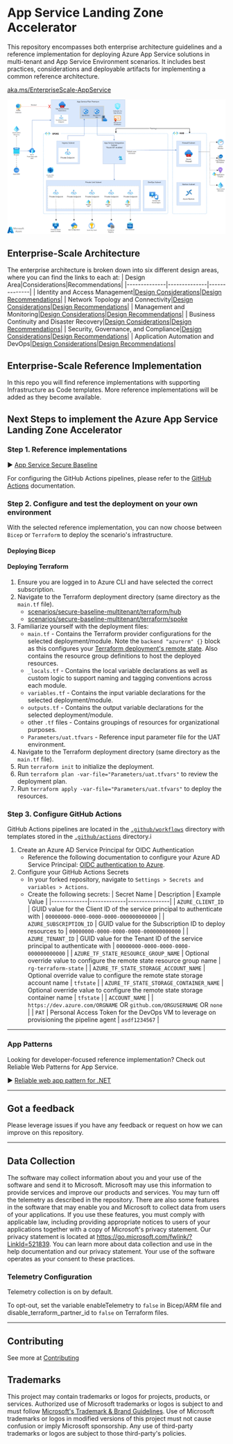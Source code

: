 # App Service Landing Zone Accelerator

This repository encompasses both enterprise architecture guidelines and a reference implementation for deploying Azure App Service solutions in multi-tenant and App Service Environment scenarios. It includes best practices, considerations and deployable artifacts for implementing a common reference architecture.

[aka.ms/EnterpriseScale-AppService](https://aka.ms/EnterpriseScale-AppService)

![image](/docs/Images/home-page.gif)

## Enterprise-Scale Architecture

The enterprise architecture is broken down into six different design areas, where you can find the links to each at:
| Design Area|Considerations|Recommendations|
|--------------|--------------|--------------|
| Identity and Access Management|[Design Considerations](/docs/Design-Areas/identity-access-mgmt.md#design-considerations)|[Design Recommendations](/docs/Design-Areas/identity-access-mgmt.md#design-recommendations)|
| Network Topology and Connectivity|[Design Considerations](/docs/Design-Areas/networking.md#design-considerations)|[Design Recommendations](/docs/Design-Areas/networking.md#design-recommendations)|
| Management and Monitoring|[Design Considerations](/docs/Design-Areas/mgmt-monitoring.md#design-consideration)|[Design Recommendations](/docs/Design-Areas/mgmt-monitoring.md#design-recommendation)|
| Business Continuity and Disaster Recovery|[Design Considerations](/docs/Design-Areas/BCDR.md#design-considerations)|[Design Recommendations](/docs/Design-Areas/BCDR.md#design-recommendations)|
| Security, Governance, and Compliance|[Design Considerations](/docs/Design-Areas/security-governance-compliance.md#design-considerations)|[Design Recommendations](/docs/Design-Areas/security-governance-compliance.md#design-recommendations)|
| Application Automation and DevOps|[Design Considerations](/docs/Design-Areas/automation-devops.md#design-considerations)|[Design Recommendations](/docs/Design-Areas/automation-devops.md#design-recommendations)|

## Enterprise-Scale Reference Implementation

In this repo you will find reference implementations with supporting Infrastructure as Code templates. More reference implementations will be added as they become available. 

## Next Steps to implement the Azure App Service Landing Zone Accelerator

### Step 1. Reference implementations

:arrow_forward: [App Service Secure Baseline](scenarios/secure-baseline-multitenant/README.md)

For configuring the GitHub Actions pipelines, please refer to the [GitHub Actions](docs/github-actions.md) documentation.

### Step 2. Configure and test the deployment on your own environment

With the selected reference implementation, you can now choose between `Bicep` or `Terraform` to deploy the scenario's infrastructure.

#### Deploying Bicep

#### Deploying Terraform

1. Ensure you are logged in to Azure CLI and have selected the correct subscription.
1. Navigate to the Terraform deployment directory (same directory as the `main.tf` file).
    - [scenarios/secure-baseline-multitenant/terraform/hub](scenarios/secure-baseline-multitenant/terraform/hub/)
    - [scenarios/secure-baseline-multitenant/terraform/spoke](scenarios/secure-baseline-multitenant/terraform/spoke/)
1. Familiarize yourself with the deployment files:
    - `main.tf` - Contains the Terraform provider configurations for the selected deployment/module. Note the `backend "azurerm" {}` block as this configures your [Terraform deployment's remote state](https://developer.hashicorp.com/terraform/language/settings/backends/azurerm).  Also contains the resource group definitions to host the deployed resources.
    - `_locals.tf` - Contains the local variable declarations as well as custom logic to support naming and tagging conventions across each module.
    - `variables.tf` - Contains the input variable declarations for the selected deployment/module.
    - `outputs.tf` - Contains the output variable declarations for the selected deployment/module.
    - other `.tf` files - Contains groupings of resources for organizational purposes.
    - `Parameters/uat.tfvars` - Reference input parameter file for the UAT environment.
1. Navigate to the Terraform deployment directory (same directory as the `main.tf` file).
1. Run `terraform init` to initialize the deployment.
1. Run `terraform plan -var-file="Parameters/uat.tfvars"` to review the deployment plan.
1. Run `terraform apply -var-file="Parameters/uat.tfvars"` to deploy the resources.

### Step 3. Configure GitHub Actions
GitHub Actions pipelines are located in the [`.github/workflows`](.github/workflows/) directory with templates stored in the [`.github/actions`](.github/actions/) directory.i

1. Create an Azure AD Service Principal for OIDC Authentication
    - Reference the following documentation to configure your Azure AD Service Principal: [OIDC authentication to Azure](https://learn.microsoft.com/en-us/azure/active-directory/saas-apps/github-enterprise-managed-user-oidc-provisioning-tutorial). 
1. Configure your GitHub Actions Secrets
    - In your forked repository, navigate to `Settings > Secrets and variables > Actions`.
    - Create the following secrets:
      | Secret Name | Description | Example Value |
      |-------------|-------------|---------------|
      | `AZURE_CLIENT_ID` | GUID value for the Client ID of the service principal to authenticate with | `00000000-0000-0000-0000-000000000000` |
      | `AZURE_SUBSCRIPTION_ID` | GUID value for the Subscription ID to deploy resources to | `00000000-0000-0000-0000-000000000000` |
      | `AZURE_TENANT_ID` | GUID value for the Tenant ID of the service principal to authenticate with | `00000000-0000-0000-0000-000000000000` |
      | `AZURE_TF_STATE_RESOURCE_GROUP_NAME` | Optional override value to configure the remote state resource group name | `rg-terraform-state` |
      | `AZURE_TF_STATE_STORAGE_ACCOUNT_NAME` | Optional override value to configure the remote state storage account name | `tfstate` |
      | `AZURE_TF_STATE_STORAGE_CONTAINER_NAME` | Optional override value to configure the remote state storage container name | `tfstate` |
      | `ACCOUNT_NAME` | | `https://dev.azure.com/ORGNAME` OR `github.com/ORGUSERNAME` OR `none` |
      | `PAT` | Personal Access Token for the DevOps VM to leverage on provisioning the pipeline agent | `asdf1234567` |

---
### App Patterns
Looking for developer-focused reference implementation? Check out Reliable Web Patterns for App Service. 

:arrow_forward: [Reliable web app pattern for .NET](https://github.com/Azure/reliable-web-app-pattern-dotnet)

---

## Got a feedback

Please leverage issues if you have any feedback or request on how we can improve on this repository.

---
## Data Collection

The software may collect information about you and your use of the software and send it to Microsoft. Microsoft may use this information to provide services and improve our products and services. You may turn off the telemetry as described in the repository. There are also some features in the software that may enable you and Microsoft to collect data from users of your applications. If you use these features, you must comply with applicable law, including providing appropriate notices to users of your applications together with a copy of Microsoft's privacy statement. Our privacy statement is located at https://go.microsoft.com/fwlink/?LinkId=521839. You can learn more about data collection and use in the help documentation and our privacy statement. Your use of the software operates as your consent to these practices.

### Telemetry Configuration

Telemetry collection is on by default.

To opt-out, set the variable enableTelemetry to `false` in Bicep/ARM file and disable_terraform_partner_id to `false` on Terraform files.

---
## Contributing

See more at [Contributing](CONTRIBUTING.md)

## Trademarks

This project may contain trademarks or logos for projects, products, or services. Authorized use of Microsoft 
trademarks or logos is subject to and must follow 
[Microsoft's Trademark & Brand Guidelines](https://www.microsoft.com/en-us/legal/intellectualproperty/trademarks/usage/general).
Use of Microsoft trademarks or logos in modified versions of this project must not cause confusion or imply Microsoft sponsorship.
Any use of third-party trademarks or logos are subject to those third-party's policies.
